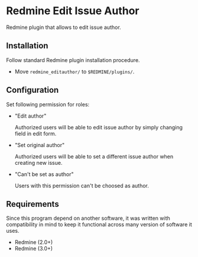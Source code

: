 Redmine Edit Issue Author
===================

Redmine plugin that allows to edit issue author.


Installation
------------

Follow standard Redmine plugin installation procedure.

  * Move `redmine_editauthor/` to `$REDMINE/plugins/`.


Configuration
-------------
Set following permission for roles:

 * "Edit author"

    Authorized users will be able to edit issue author by simply changing field
    in edit form.

 * "Set original author"

    Authorized users will be able to set a different issue author when creating new issue.

 * "Can't be set as author"

    Users with this permission can't be choosed as author.


Requirements
------------

Since this program depend on another software, it was written with compatibility
in mind to keep it functional across many version of software it uses.

  * Redmine (2.0+)
  * Redmine (3.0+)
